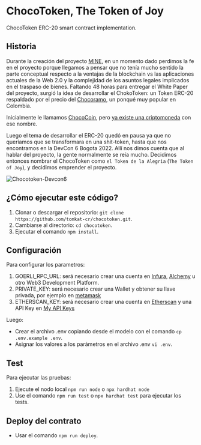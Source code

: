 # ChocoToken, The Token of Joy

ChocoToken ERC-20 smart contract implementation.

## Historia

Durante la creación del proyecto [MINE](https://github.com/tomkat-cr/mine), en un momento dado perdimos la fe en el proyecto porque llegamos a pensar que no tenía mucho sentido la parte conceptual respecto a la ventajas de la blockchain vs las aplicaciones actuales de la Web 2.0 y la complejidad de los asuntos legales implicados en el traspaso de bienes. Faltando 48 horas para entregar el White Paper del proyecto, surgió la idea de desarrollar el ChokoToken: un Token ERC-20 respaldado por el precio del [Chocoramo](https://unimarket.ca/products/chocoramo-unit), un ponqué muy popular en Colombia.

Inicialmente le llamamos [ChocoCoin](https://coinmarketcap.com/es/currencies/chococoin/), pero [ya existe una criptomoneda](https://www.advfn.com/crypto/Chococoin-CCC/overview) con ese nombre.

Luego el tema de desarrollar el ERC-20 quedó en pausa ya que no queríamos que se transformara en una shit-token, hasta que nos encontramos en la DevCon 6 Bogota 2022. Allí nos dimos cuenta que al hablar del proyecto, la gente normalmente se reía mucho. Decidimos entonces nombrar el ChocoToken como `el Token de la Alegria` (`The Token of Joy`), y decidimos emprender el proyecto.

![Chocotoken-Devcon6](https://github.com/tomkat-cr/chocotoken/blob/main/2022-10-22-Chocotoken-Devcon6-IMG_4466.jpg)

## ¿Cómo ejecutar este código?

1. Clonar o descargar el repositorio: `git clone https://github.com/tomkat-cr/chocotoken.git`.
2. Cambiarse al directorio: `cd chocotoken`.
3. Ejecutar el comando `npm install`.

## Configuración

Para configurar los parametros:

1. GOERLI_RPC_URL: será necesario crear una cuenta en [Infura](https://www.infura.io), [Alchemy](https://www.alchemy.com) u otro Web3 Development Platform.
2. PRIVATE_KEY: será necesario crear una Wallet y obtener su llave privada, por ejemplo en [metamask](https://metamask.io)
3. ETHERSCAN_KEY: será necesario crear una cuenta en [Etherscan](https://etherscan.io) y una API Key en [My API Keys](https://etherscan.io/myapikey)

Luego:

- Crear el archivo .env copiando desde el modelo con el comando `cp .env.example .env`.
- Asignar los valores a los parámetros en el archivo .env `vi .env`.

## Test

Para ejecutar las pruebas:

1. Ejecute el nodo local `npm run node` o `npx hardhat node`
2. Use el comando `npm run test` o `npx hardhat test` para ejecutar los tests.

## Deploy del contrato

- Usar el comando `npm run deploy`.
